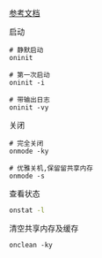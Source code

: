 [参考文档](https://my.oschina.net/u/2245781/blog/1839064)

启动

```shell
# 静默启动
oninit

# 第一次启动
oninit -i

# 带输出日志
oninit -vy
```

关闭

```shell
# 完全关闭
onmode -ky

# 优雅关机,保留留共享内存
onmode -s
```

查看状态

```bash
onstat -l
```

清空共享内存及缓存

```
onclean -ky
```

